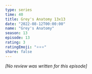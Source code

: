 ```yaml
---
type: series
time: 40
title: Grey's Anatomy 13x13
date: "2022-08-12T00:00:00"
name: "Grey's Anatomy"
season: 13
episode: 13
rating: 3
ratingEmoji: "⭐️⭐️⭐️"
share: false
---
```


*[No review was written for this episode]*